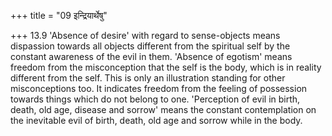 +++
title = "09 इन्द्रियार्थेषु"

+++
13.9 'Absence of desire' with regard to sense-objects means dispassion towards all objects different from the spiritual self by the constant awareness of the evil in them. 'Absence of egotism' means freedom from the misconception that the self is the body, which is in reality different from the self. This is only an illustration standing for other misconceptions too. It indicates freedom from the feeling of possession towards things which do not belong to one. 'Perception of evil in birth,
death, old age, disease and sorrow' means the constant contemplation on the inevitable evil of birth, death, old age and sorrow while in the body.
